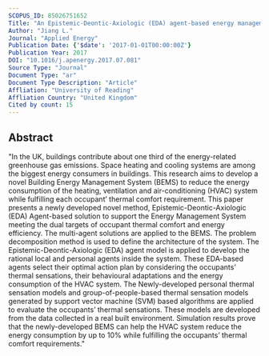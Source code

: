```yaml
---
SCOPUS_ID: 85026751652
Title: "An Epistemic-Deontic-Axiologic (EDA) agent-based energy management system in office buildings"
Author: "Jiang L."
Journal: "Applied Energy"
Publication Date: {'$date': '2017-01-01T00:00:00Z'}
Publication Year: 2017
DOI: "10.1016/j.apenergy.2017.07.081"
Source Type: "Journal"
Document Type: "ar"
Document Type Description: "Article"
Affliation: "University of Reading"
Affliation Country: "United Kingdom"
Cited by count: 15
---
```


## Abstract
"In the UK, buildings contribute about one third of the energy-related greenhouse gas emissions. Space heating and cooling systems are among the biggest energy consumers in buildings. This research aims to develop a novel Building Energy Management System (BEMS) to reduce the energy consumption of the heating, ventilation and air-conditioning (HVAC) system while fulfilling each occupant’ thermal comfort requirement. This paper presents a newly developed novel method, Epistemic-Deontic-Axiologic (EDA) Agent-based solution to support the Energy Management System meeting the dual targets of occupant thermal comfort and energy efficiency. The multi-agent solutions are applied to the BEMS. The problem decomposition method is used to define the architecture of the system. The Epistemic-Deontic-Axiologic (EDA) agent model is applied to develop the rational local and personal agents inside the system. These EDA-based agents select their optimal action plan by considering the occupants’ thermal sensations, their behavioural adaptations and the energy consumption of the HVAC system. The Newly-developed personal thermal sensation models and group-of-people-based thermal sensation models generated by support vector machine (SVM) based algorithms are applied to evaluate the occupants’ thermal sensations. These models are developed from the data collected in a real built environment. Simulation results prove that the newly-developed BEMS can help the HVAC system reduce the energy consumption by up to 10% while fulfilling the occupants’ thermal comfort requirements."
